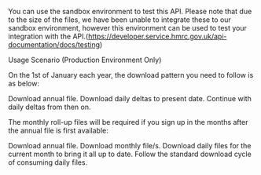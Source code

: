 You can use the sandbox environment to test this API. Please note that due to the size of the files, we have been unable to integrate these to our sandbox environment, however this environment can be used to test your integration with the API.(https://developer.service.hmrc.gov.uk/api-documentation/docs/testing)

Usage Scenario (Production Environment Only)

On the 1st of January each year, the download pattern you need to follow is as below:

Download annual file.
Download daily deltas to present date.
Continue with daily deltas from then on.

The monthly roll-up files will be required if you sign up in the months after the annual file is first available:


Download annual file.
Download monthly file/s.
Download daily files for the current month to bring it all up to date.
Follow the standard download cycle of consuming daily files.